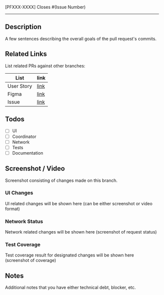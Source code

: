 [PFXXX-XXXX] <PR Title>
Closes #(Issue Number)
***
## Description
A few sentences describing the overall goals of the pull request's commits.

## Related Links
List related PRs against other branches:

List | link
------ | ------
User Story | [link]()
Figma | [link]()
Issue | [link]()

## Todos
- [ ] UI
- [ ] Coordinator
- [ ] Network
- [ ] Tests
- [ ] Documentation

## Screenshot / Video
Screenshot consisting of changes made on this branch.

### UI Changes
UI related changes will be shown here (can be either screenshot or video format)

### Network Status
Network related changes will be shown here (screenshot of request status)

### Test Coverage
Test coverage result for designated changes will be shown here (screenshot of coverage)

## Notes
Additional notes that you have either technical debt, blocker, etc.
